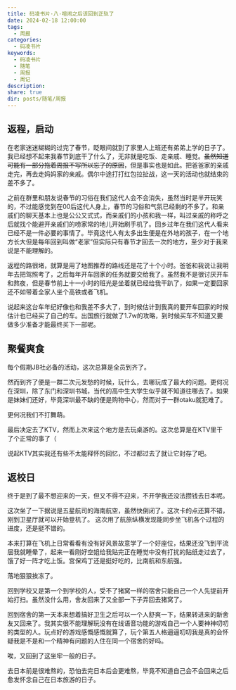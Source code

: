 ```yaml
---
title: 码凌书片·八·喧闹之后该回到正轨了
date: 2024-02-18 12:00:00
tags:
  - 周报
categories:
  - 码凌书片
keywords:
  - 码凌书片
  - 随笔
  - 周报
  - 周记
description: 
share: true
dir: posts/随笔/周报
---
```


## 返程，启动

在老家迷迷糊糊的过完了春节，眨眼间就到了家里人上班还有弟弟上学的日子了。我已经想不起来我春节到底干了什么了，无非就是吃饭、走亲戚、睡觉。~~虽然知道可能有一部分拖着周报不写所以忘了的原因~~，但是事实也是如此。把爸爸家的亲戚走完，再去走妈妈家的亲戚。偶尔中途打打红包拉扯战，这一天的活动也就结束的差不多了。

之前在群里和朋友说春节的习俗在我们这代人会不会消失，虽然当时是半开玩笑的，不过能感觉到在00后这代人身上，春节的习俗和气氛已经剩的不多了。和亲戚们的聊天基本上也是公公又式式，而亲戚们的小孩和我一样，叫过亲戚的称呼之后就找个能避开亲戚们的唠家常的地儿开始刷手机了。回乡过年在我们这代人看来已经不是一件必要的事情了。毕竟这代人有太多出生便是在外地的孩子，在一个地方长大但是每年回到叫做“老家”但实际只有春节才回去一次的地方，至少对于我来说是不能理解的。

返程的路很堵，就算是用了地图推荐的路线还是花了十个小时。爸爸和我说让我明年去把驾照考了，之后每年开车回家的任务就要交给我了。虽然我不是很讨厌开车和熬夜，但是春节前上十一小时的班光是坐着就已经给我干趴了，如果一定要回家还不如带着全家人坐个高铁或者飞机。

说起来这台车年纪好像也和我差不多大了，到时候估计到我真的要开车回家的时候估计也已经买了自己的车。出国旅行就做了1.7w的攻略，到时候买车不知道又要做多少准备才能最终买下一部呢。

## 聚餐爽食

每个假期JB社必备的活动，这次总算是全员到齐了。

然而到齐了便是一群二次元发愁的时候，玩什么，去哪玩成了最大的问题。更何况在深圳，除了东门和深圳书城，当代的高中生大学生似乎就不知道往哪去了。如果是妹妹们还好，毕竟深圳最不缺的便是购物中心，然而对于一群otaku就犯难了。

更何况我们不打舞萌。

最后决定去了KTV，然而上次来这个地方是去玩桌游的。这次总算是在KTV里干了个正常的事了（

说起KTV其实我还有些不太能释怀的回忆，不过都过去了就让它封存了吧。

## 返校日

终于是到了最不想迎来的一天，但又不得不迎来，不开学我还没法攒钱去日本呢。

这次坐了一下据说是五星航司的海南航空，虽然快倒闭了。这次卡的点还算不错，刚到卫星厅就可以开始登机了。 这次用了航旅纵横发现能同步坐飞机各个过程的进度，还是挺不错的。

本来打算在飞机上日常看看有没有好风景故意学了一个好座位，结果还没飞到平流层我就睡晕了，起来一看刚好空姐给我贴完正在睡觉中没有打扰的贴纸走过去了，饿了好一阵才吃上饭。宫保鸡丁还是挺好吃的，比南航和东航强。

落地狠狠挨冻了。

回到学校又是第一个到学校的人，受不了猪窝一样的宿舍只能自己一个人先提前开始打扫。虽然没什么用，舍友回来了又全部一下子弄回去猪窝了。

回到宿舍的第一天本来想着搞好卫生之后可以一个人舒爽一下，结果转进来的新舍友又回来了。我其实很不能理解玩没有在线语音功能的游戏自己一个人要神神叨叨的类型的人。玩点好的游戏感慨感慨就算了，玩个第五人格逼逼叨叨我是真的会怀疑我是不是和一个精神有问题的人住在同一个宿舍的好吗。

唉，又回到了这坐牢一般的日子。

去日本前是很难熬的，恐怕去完日本后会更难熬，毕竟不知道自己会不会回来之后愈发怀念自己在日本旅游的日子。
